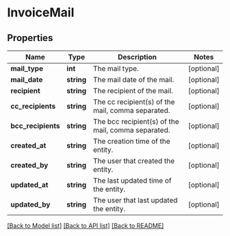 # InvoiceMail

## Properties
Name | Type | Description | Notes
------------ | ------------- | ------------- | -------------
**mail_type** | **int** | The mail type. | [optional] 
**mail_date** | **string** | The mail date of the mail. | [optional] 
**recipient** | **string** | The recipient of the mail. | [optional] 
**cc_recipients** | **string** | The cc recipient(s) of the mail, comma separated. | [optional] 
**bcc_recipients** | **string** | The bcc recipient(s) of the mail, comma separated. | [optional] 
**created_at** | **string** | The creation time of the entity. | [optional] 
**created_by** | **string** | The user that created the entity. | [optional] 
**updated_at** | **string** | The last updated time of the entity. | [optional] 
**updated_by** | **string** | The user that last updated the entity. | [optional] 

[[Back to Model list]](../README.md#documentation-for-models) [[Back to API list]](../README.md#documentation-for-api-endpoints) [[Back to README]](../README.md)


